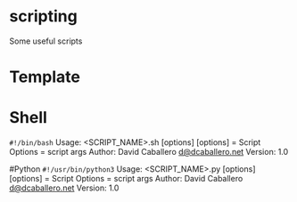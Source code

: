# scripting
Some useful scripts


# Template

# Shell 

`#!/bin/bash`
Usage: <SCRIPT_NAME>.sh [options] <args>
[options] = Script Options
<args> = script args
Author: David Caballero <d@dcaballero.net>
Version: 1.0

#Python
`#!/usr/bin/python3`
Usage: <SCRIPT_NAME>.py [options] <args>
[options] = Script Options
<args> = script args
Author: David Caballero <d@dcaballero.net>
Version: 1.0
